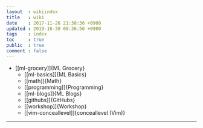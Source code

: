 ```yaml
---
layout  : wikiindex
title   : wiki
date    : 2017-11-26 21:38:36 +0900
updated : 2019-10-30 08:36:56 +0900
tags    : index
toc     : true
public  : true
comment : false
---
```


* [[ml-grocery]]{ML Grocery}
    * [[ml-basics]]{ML Basics}
    * [[math]]{Math}
    * [[programming]]{Programming}
    * [[ml-blogs]]{ML Blogs}
    * [[githubs]]{GitHubs}
    * [[workshop]]{Workshop}
    * [[vim-conceallevel]]{conceallevel (Vim)}


<!-- * [[LLM]]{LLM model} -->
---


<!-- # blog
<div>
    <ul>
{% for post in site.posts %}
    {% if post.public != false %}
        <li>
            <a class="post-link" href="{{ post.url | prepend: site.baseurl }}">
                {{ post.title }}
            </a>
        </li>
    {% endif %}
{% endfor %}
    </ul>
</div> -->

